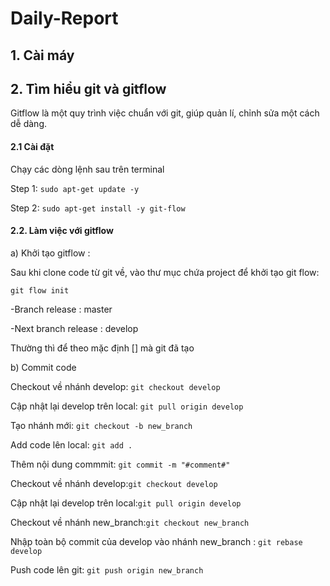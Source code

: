 # Daily-Report
 ## 1. Cài máy
 ## 2. Tìm hiểu git và gitflow
  Gitflow là một quy trình việc chuẩn với git, giúp quản lí, chỉnh sửa một cách dễ dàng.
 #### 2.1 Cài đặt 
 Chạy các dòng lệnh sau trên terminal
 

 Step 1: `sudo apt-get update -y `   
 
 Step 2: `sudo apt-get install -y git-flow`
 #### 2.2. Làm việc với gitflow
 
 a) Khởi tạo gitflow :
 
 Sau khi clone code từ git về, vào thư mục chứa project để khởi tạo git flow:
 
 `git flow init`
 
 -Branch release : master
 
 
 -Next branch release : develop
 
 Thường thì để theo mặc định [] mà git đã tạo
 
b) Commit code

Checkout về nhánh develop: `git checkout develop`

Cập nhật lại develop trên local: `git pull origin develop`

 Tạo nhánh mới: `git checkout -b new_branch`

Add code lên local: `git add .`

Thêm nội dung commmit: `git commit -m "#comment#"`

Checkout về nhánh develop:`git checkout develop`

Cập nhật lại develop trên local:`git pull origin develop`

Checkout về nhánh new_branch:`git checkout new_branch`


Nhập toàn bộ commit của develop vào nhánh new_branch : `git rebase develop`


Push code lên git: `git push origin new_branch`

